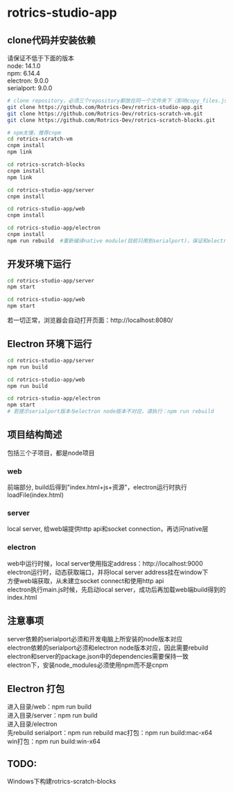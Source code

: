 # rotrics-studio-app

## clone代码并安装依赖
请保证不低于下面的版本  
node: 14.1.0  
npm: 6.14.4  
electron: 9.0.0  
serialport: 9.0.0  

```bash
# clone repository，必须三个repository都放在同一个文件夹下（影响copy_files.js脚本执行）
git clone https://github.com/Rotrics-Dev/rotrics-studio-app.git
git clone https://github.com/Rotrics-Dev/rotrics-scratch-vm.git
git clone https://github.com/Rotrics-Dev/rotrics-scratch-blocks.git

# npm太慢，推荐cnpm
cd rotrics-scratch-vm
cnpm install
npm link

cd rotrics-scratch-blocks
cnpm install
npm link

cd rotrics-studio-app/server
cnpm install

cd rotrics-studio-app/web
cnpm install

cd rotrics-studio-app/electron
cnpm install
npm run rebuild  #重新编译native module(目前只用到serialport)，保证和electron node版本对应
```

## 开发环境下运行
```bash
cd rotrics-studio-app/server
npm start

cd rotrics-studio-app/web
npm start
``` 
若一切正常，浏览器会自动打开页面：http://localhost:8080/  

## Electron 环境下运行
```bash
cd rotrics-studio-app/server
npm run build

cd rotrics-studio-app/web
npm run build

cd rotrics-studio-app/electron
npm start
# 若提示serialport版本与electron node版本不对应，请执行：npm run rebuild
```

## 项目结构简述
包括三个子项目，都是node项目  
### web
前端部分, build后得到"index.html+js+资源"，electron运行时执行loadFile(index.html)
### server
local server, 给web端提供http api和socket connection，再访问native层  
### electron
web中运行时候，local server使用指定address：http://localhost:9000  
electron运行时，动态获取端口，并将local server address挂在window下  
方便web端获取，从未建立socket connect和使用http api  
electron执行main.js时候，先启动local server，成功后再加载web端build得到的index.html

## 注意事项
server依赖的serialport必须和开发电脑上所安装的node版本对应  
electron依赖的serialport必须和electron node版本对应，因此需要rebuild  
electron和server的package.json中的dependencies需要保持一致   
electron下，安装node_modules必须使用npm而不是cnpm 

## Electron 打包
进入目录/web：npm run build  
进入目录/server：npm run build  
进入目录/electron  
先rebuild serialport：npm run rebuild 
mac打包：npm run build:mac-x64  
win打包：npm run build:win-x64 

## TODO:  
Windows下构建rotrics-scratch-blocks    
